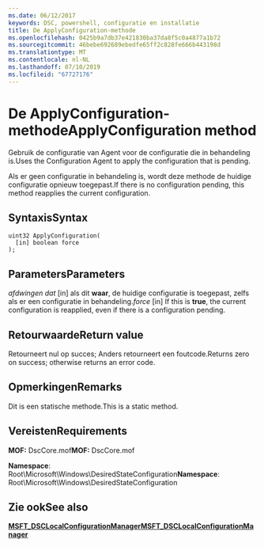 ```yaml
---
ms.date: 06/12/2017
keywords: DSC, powershell, configuratie en installatie
title: De ApplyConfiguration-methode
ms.openlocfilehash: 0425b9a7db37e421830ba37da8f5c0a4877a1b72
ms.sourcegitcommit: 46bebe692689ebedfe65ff2c828fe666b443198d
ms.translationtype: MT
ms.contentlocale: nl-NL
ms.lasthandoff: 07/10/2019
ms.locfileid: "67727176"
---
```

# <a name="applyconfiguration-method"></a><span data-ttu-id="911b8-103">De ApplyConfiguration-methode</span><span class="sxs-lookup"><span data-stu-id="911b8-103">ApplyConfiguration method</span></span>

<span data-ttu-id="911b8-104">Gebruik de configuratie van Agent voor de configuratie die in behandeling is.</span><span class="sxs-lookup"><span data-stu-id="911b8-104">Uses the Configuration Agent to apply the configuration that is pending.</span></span>

<span data-ttu-id="911b8-105">Als er geen configuratie in behandeling is, wordt deze methode de huidige configuratie opnieuw toegepast.</span><span class="sxs-lookup"><span data-stu-id="911b8-105">If there is no configuration pending, this method reapplies the current configuration.</span></span>

## <a name="syntax"></a><span data-ttu-id="911b8-106">Syntaxis</span><span class="sxs-lookup"><span data-stu-id="911b8-106">Syntax</span></span>

```mof
uint32 ApplyConfiguration(
  [in] boolean force
);
```

## <a name="parameters"></a><span data-ttu-id="911b8-107">Parameters</span><span class="sxs-lookup"><span data-stu-id="911b8-107">Parameters</span></span>

<span data-ttu-id="911b8-108">*afdwingen dat* \[in\] als dit **waar**, de huidige configuratie is toegepast, zelfs als er een configuratie in behandeling.</span><span class="sxs-lookup"><span data-stu-id="911b8-108">*force* \[in\] If this is **true**, the current configuration is reapplied, even if there is a configuration pending.</span></span>

## <a name="return-value"></a><span data-ttu-id="911b8-109">Retourwaarde</span><span class="sxs-lookup"><span data-stu-id="911b8-109">Return value</span></span>

<span data-ttu-id="911b8-110">Retourneert nul op succes; Anders retourneert een foutcode.</span><span class="sxs-lookup"><span data-stu-id="911b8-110">Returns zero on success; otherwise returns an error code.</span></span>

## <a name="remarks"></a><span data-ttu-id="911b8-111">Opmerkingen</span><span class="sxs-lookup"><span data-stu-id="911b8-111">Remarks</span></span>

<span data-ttu-id="911b8-112">Dit is een statische methode.</span><span class="sxs-lookup"><span data-stu-id="911b8-112">This is a static method.</span></span>

## <a name="requirements"></a><span data-ttu-id="911b8-113">Vereisten</span><span class="sxs-lookup"><span data-stu-id="911b8-113">Requirements</span></span>

<span data-ttu-id="911b8-114">**MOF:** DscCore.mof</span><span class="sxs-lookup"><span data-stu-id="911b8-114">**MOF:** DscCore.mof</span></span>

<span data-ttu-id="911b8-115">**Namespace**: Root\Microsoft\Windows\DesiredStateConfiguration</span><span class="sxs-lookup"><span data-stu-id="911b8-115">**Namespace**: Root\Microsoft\Windows\DesiredStateConfiguration</span></span>

## <a name="see-also"></a><span data-ttu-id="911b8-116">Zie ook</span><span class="sxs-lookup"><span data-stu-id="911b8-116">See also</span></span>

[<span data-ttu-id="911b8-117">**MSFT_DSCLocalConfigurationManager**</span><span class="sxs-lookup"><span data-stu-id="911b8-117">**MSFT_DSCLocalConfigurationManager**</span></span>](msft-dsclocalconfigurationmanager.md)
